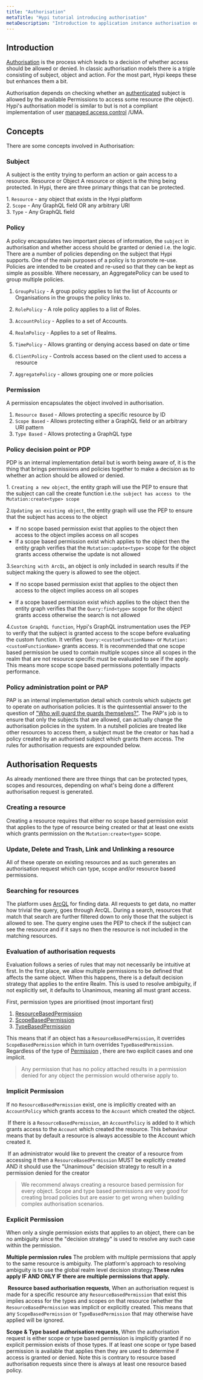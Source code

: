 ```yaml
---
title: "Authorisation"
metaTitle: "Hypi tutorial introducing authorisation"
metaDescription: "Introduction to application instance authorisation on the Hypi platform"
---
```


## Introduction
[Authorisation](https://en.wikipedia.org/wiki/Authorization) is the process which leads to a decision of whether access should be allowed or denied. In classic authorisation models there is a triple consisting of subject, object and action. For the most part, Hypi keeps these but enhances them a bit.

Authorisation depends on checking whether an [authenticated](https://en.wikipedia.org/wiki/Authentication) subject is allowed by the available Permissions to access some resource (the object). Hypi's authorisation model is similar to but is not a compliant implementation of user 
 [managed access control](https://en.wikipedia.org/wiki/User-Managed_Access) /UMA.
 
 ## Concepts
 There are some concepts involved in Authorisation:

### Subject
A subject is the entity trying to perform an action or gain access to a resource.
Resource or Object
A resource or object is the thing being protected. In Hypi, there are three primary things that can be protected.

​1. `Resource` - any object that exists in the Hypi platform  
​2. `Scope` - Any GraphQL field OR any arbitrary URI   
​3. `Type` - Any GraphQL field
 
 ### Policy
 A policy encapsulates two important pieces of information, the `subject` in authorisation and whether access should be granted or denied i.e. the logic. There are a number of policies depending on the subject that Hypi supports. One of the main purposes of a policy is to promote re-use. Policies are intended to be created and re-used so that they can be kept as simple as possible. Where necessary, an AggregatePolicy can be used to group multiple policies.
 
 1. `GroupPolicy` - A group policy applies to list the list of Accounts or Organisations in the groups the policy links to.
 
 1. `RolePolicy` - A role policy applies to a list of Roles.
 
 1. `AccountPolicy` - Applies to a set of Accounts.
 
 1. `RealmPolicy` - Applies to a set of Realms.
 
 1. `TimePolicy` - Allows granting or denying access based on date or time
 
 1. `ClientPolicy` - Controls access based on the client used to access a resource
 
 1. `AggregatePolicy` - allows grouping one or more policies

### ​Permission​
A permission encapsulates the object involved in authorisation.  
     
1. `‌​Resource Based` - Allows protecting a specific resource by ID  
1. `Scope Based` - Allows protecting either a GraphQL field or an arbitrary URI pattern  
1. `Type Based` - Allows protecting a GraphQL type

### Policy decision point or PDP
PDP is an internal implementation detail but is worth being aware of, it is the thing that brings permissions and policies together to make a decision as to whether an action should be allowed or denied.

‌1. `Creating a new object`, the entity graph will use the PEP to ensure that the subject can call the create function i.e.`the subject has access to the Mutation:create<type> scope`  

2.`Updating an existing object`, the entity graph will use the PEP to ensure that the subject has access to the object                                               
   * If no scope based permission exist that applies to the object then access to the object implies access on all scopes
   * If a scope based permission exist which applies to the object then the entity graph verifies that the `Mutation:update<type>` scope for the object grants access otherwise the update is not allowed
   
3.`Searching with ArcQL`, an object is only included in search results if the subject making the query is allowed to see the object.
   * If no scope based permission exist that applies to the object then access to the object implies access on all scopes

   * If a scope based permission exist which applies to the object then the entity graph verifies that the `Query:find<type>` scope for the object grants access otherwise the search is not allowed

4.`Custom GraphQL function`, Hypi's GraphQL instrumentation uses the PEP to verify that the subject is granted access to the scope before evaluating the custom function. It verifies` Query:<customFunctionName>` or `Mutation:<customFunctionName>` grants access. It is recommended that one scope based permission be used to contain multiple scopes since all scopes in the realm that are not resource specific must be evaluated to see if the apply. This means more scope scope based permissions potentially impacts performance.
 
### Policy administration point or PAP
PAP is an internal implementation detail which controls which subjects get to operate on authorisation policies. It is the quintessential answer to the question of ["Who will guard the guards themselves?"](https://en.wikipedia.org/wiki/Quis_custodiet_ipsos_custodes%3F). The PAP's job is to ensure that only the subjects that are allowed, can actually change the authorisation policies in the system. In a nutshell policies are treated like other resources to access them, a subject must be the creator or has had a policy created by an authorised subject which grants them access. The rules for authorisation requests are expounded below.
 
## Authorisation Requests
As already mentioned there are three things that can be protected types, scopes and resources, depending on what's being done a different authorisation request is generated.
 
### Creating a resource
Creating a resource requires that either no scope based permission exist that applies to the type of resource being created or that at least one exists which grants permission on the `Mutation:create<type>` scope.
 
### Update, Delete and Trash, Link and Unlinking a resource
All of these operate on existing resources and as such generates an authorisation request which can type, scope and/or resource based permissions.
 
### ‌Searching for resources
The platform uses [ArcQL](/reference/02-arcql) for finding data. All requests to get data, no matter how trivial the query, goes through ArcQL. During a search, resources that match that search are further filtered down to only those that the subject is allowed to see. The query engine uses the PEP to check if the subject can see the resource and if it says no then the resource is not included in the matching resources.
 
### Evaluation of authorisation requests
Evaluation follows a series of rules that may not necessarily be intuitive at first. In the first place, we allow multiple permissions to be defined that affects the same object. When this happens, there is a default decision strategy that applies to the entire Realm. This is used to resolve ambiguity, if not explicitly set, it defaults to Unanimous, meaning all must grant access.

First, permission types are prioritised (most important first)

1. [ResourceBasedPermission](/reference/04-authorisation/01-permissions)   
2. [ScopeBasedPermission](/reference/04-authorisation/01-permissions)     
3. [TypeBasedPermission](/reference/04-authorisation/01-permissions)   

 
This means that if an object has a `ResourceBasedPermission`, it overrides `ScopeBasedPermission` which in turn overrides `TypeBasedPermission`.
Regardless of the type of [Permission](/reference/04-authorisation/01-permissions) , there are two explicit cases and one implicit.

> Any permission that has no policy attached results in a permission denied for any object the permission would otherwise apply to.


### Implicit Permission
If no `ResourceBasedPermission` exist, one is implicitly created with an `AccountPolicy` which grants access to the `Account` which created the object.

‌
If there is a `ResourceBasedPermission`, an `AccountPolicy` is added to it which grants access to the `Account` which created the resource. This behaviour means that by default a resource is always accessible to the Account which created it.

‌
If an administrator would like to prevent the creator of a resource from accessing it then a `ResourceBasedPermission` MUST be explicitly created AND it should use the "Unanimous" decision strategy to result in a permission denied for the creator

> We recommend always creating a resource based permission for every object. Scope and type based permissions are very good for creating broad policies but are easier to get wrong when building complex authorisation scenarios.

 ### Explicit Permission
When only a single permission exists that applies to an object, there can be no ambiguity since the "decision strategy" is used to resolve any such case within the permission.

**Multiple permission rules** 
The problem with multiple permissions that apply to the same resource is ambiguity. The platform's approach to resolving ambiguity is to use the global realm level decision strategy.**These rules apply IF AND ONLY IF there are multiple permissions that apply.**

‌
**Resource based authorisation requests**,
When an authorisation request is made for a specific resource any `ResourceBasedPermission` that exist this implies access for the types and scopes on that resource (whether the `ResourceBasedPermission` was implicit or explicitly created. This means that any `ScopeBasedPermission` or `TypeBasedPermission` that may otherwise have applied will be ignored.

**Scope & Type based authorisation requests**,
When the authorisation request is either scope or type based permission is implicitly granted if no explicit permission exists of those types. If at least one scope or type based permission is available that applies then they are used to determine if access is granted or denied. Note this is contrary to resource based authorisation requests since there is always at least one resource based policy.
   ‌‌

